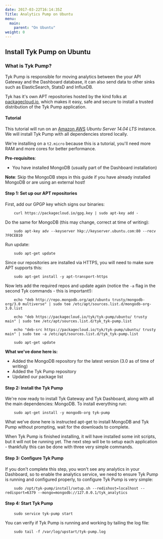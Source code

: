 ```yaml
---
date: 2017-03-22T16:14:35Z
Title: Analytics Pump on Ubuntu
menu:
  main:
    parent: "On Ubuntu"
weight: 0 
---
```


## Install Tyk Pump on Ubuntu

### What is Tyk Pump?

Tyk Pump is responsible for moving analytics between the your API Gateway and the Dashboard database, it can also send data to other sinks such as ElasticSearch, StatsD and InfluxDB.

Tyk has it's own APT repositories hosted by the kind folks at [packagecloud.io][1], which makes it easy, safe and secure to install a trusted distribution of the Tyk Pump application.

#### Tutorial

This tutorial will run on an [Amazon AWS][2] *Ubuntu Server 14.04 LTS* instance. We will install Tyk Pump with all dependencies stored locally.

We're installing on a `t2.micro` because this is a tutorial, you'll need more RAM and more cores for better performance.

**Pre-requisites**:

*   You have installed MongoDB (usually part of the Dashboard installation)

**Note**: Skip the MongoDB steps in this guide if you have already installed MongoDB or are using an external host!

#### Step 1: Set up our APT repositories

First, add our GPGP key which signs our binaries:
```
    curl https://packagecloud.io/gpg.key | sudo apt-key add -
``` 

Do the same for MongoDB (this may change, correct at time of writing):
```
    sudo apt-key adv --keyserver hkp://keyserver.ubuntu.com:80 --recv 7F0CEB10
``` 

Run update:
```
    sudo apt-get update
```

Since our repositories are installed via HTTPS, you will need to make sure APT supports this:
```
    sudo apt-get install -y apt-transport-https 
``` 

Now lets add the required repos and update again (notice the `-a` flag in the second Tyk commands - this is important!):
```
    echo "deb http://repo.mongodb.org/apt/ubuntu trusty/mongodb-org/3.0 multiverse" | sudo tee /etc/apt/sources.list.d/mongodb-org-3.0.list
 
    echo "deb https://packagecloud.io/tyk/tyk-pump/ubuntu/ trusty main" | sudo tee /etc/apt/sources.list.d/tyk_tyk-pump.list
    
    echo "deb-src https://packagecloud.io/tyk/tyk-pump/ubuntu/ trusty main" | sudo tee -a /etc/apt/sources.list.d/tyk_tyk-pump.list
    
    sudo apt-get update
```

**What we've done here is:**

*   Added the MongoDB repository for the latest version (3.0 as of time of writing)
*   Added the Tyk Pump repository
*   Updated our package list

#### Step 2: Install the Tyk Pump

We're now ready to install Tyk Gateway and Tyk Dashboard, along with all the main dependencies: MongoDB. To install everything run:
```
    sudo apt-get install -y mongodb-org tyk-pump
```

What we've done here is instructed apt-get to install MongoDB and Tyk Pump without prompting, wait for the downloads to complete.

When Tyk Pump is finished installing, it will have installed some init scripts, but it will not be running yet. The next step will be to setup each application - thankfully this can be done with three very simple commands.

#### Step 3: Configure Tyk Pump

If you don't complete this step, you won't see any analytics in your Dashboard, so to enable the analytics service, we need to ensure Tyk Pump is running and configured properly, to configure Tyk Pump is very simple:
```
    sudo /opt/tyk-pump/install/setup.sh --redishost=localhost --redisport=6379 --mongo=mongodb://127.0.0.1/tyk_analytics
```

#### Step 4: Start Tyk Pump
```
    sudo service tyk-pump start
```

You can verify if Tyk Pump is running and working by tailing the log file:
```
    sudo tail -f /var/log/upstart/tyk-pump.log
```

[1]: https://packagecloud.io
[2]: http://aws.amazon.com



